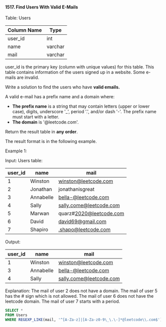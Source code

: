 #### 1517. Find Users With Valid E-Mails


Table: Users


| Column Name   | Type    |
|---------------|---------|
| user_id       | int     |
| name          | varchar |
| mail          | varchar |

user_id is the primary key (column with unique values) for this table.
This table contains information of the users signed up in a website. Some e-mails are invalid.

 

Write a solution to find the users who have **valid emails.**

A valid e-mail has a prefix name and a domain where:

- **The prefix name** is a string that may contain letters (upper or lower case), digits, underscore '_', period '.', and/or dash '-'. The prefix name must start with a letter.
- **The domain** is '@leetcode.com'.

Return the result table in **any order**.

The result format is in the following example.

 

Example 1:

Input: 
Users table:

| user_id | name      | mail                    |
|---------|-----------|-------------------------|
| 1       | Winston   | winston@leetcode.com    |
| 2       | Jonathan  | jonathanisgreat         |
| 3       | Annabelle | bella-@leetcode.com     |
| 4       | Sally     | sally.come@leetcode.com |
| 5       | Marwan    | quarz#2020@leetcode.com |
| 6       | David     | david69@gmail.com       |
| 7       | Shapiro   | .shapo@leetcode.com     |

Output: 

| user_id | name      | mail                    |
|---------|-----------|-------------------------|
| 1       | Winston   | winston@leetcode.com    |
| 3       | Annabelle | bella-@leetcode.com     |
| 4       | Sally     | sally.come@leetcode.com |

Explanation: 
The mail of user 2 does not have a domain.
The mail of user 5 has the # sign which is not allowed.
The mail of user 6 does not have the leetcode domain.
The mail of user 7 starts with a period.


```sql
SELECT *
FROM Users
WHERE REGEXP_LIKE(mail, '^[A-Za-z]|[A-Za-z0-9\_\.\-]*@leetcode\\.com$');
```